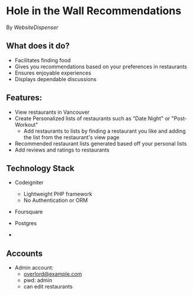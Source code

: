 # Hole in the Wall Recommendations

By _WebsiteDispenser_

## What does it do?

- Facilitates finding food
- Gives you recommendations based on your preferences in restaurants
- Ensures enjoyable experiences
- Displays dependable discussions

## Features:

- View restaurants in Vancouver
- Create Personalized lists of restaurants such as "Date Night" or "Post-Workout"
    - Add restaurants to lists by finding a restaurant you like and adding the list from the restaurant's view page
- Recommended restaurant lists generated based off your personal lists
- Add reviews and ratings to restaurants

## Technology Stack

- Codeigniter
    - Lightweight PHP framework
    - No Authentication or ORM

- Foursquare

- Postgres

-

## Accounts

- Admin account:
    - overlord@example.com
    - pwd: admin
    - can edit restaurants

